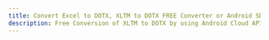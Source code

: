 ---title: Convert Excel to DOTX, XLTM to DOTX FREE Converter or Android SDKdescription: Free Conversion of XLTM to DOTX by using Android Cloud APIs & SDKs. Also Create, Edit & Render Microsoft Excel, CSV and SpreadsheetML worksheets or spreadsheet in the Cloud.---